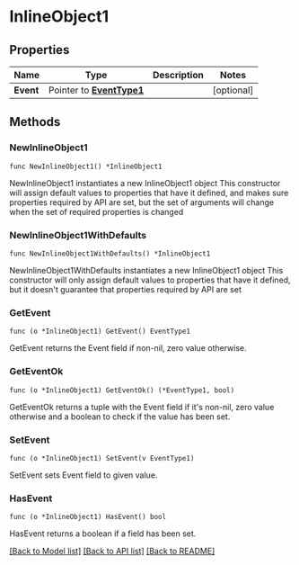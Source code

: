 # InlineObject1

## Properties

Name | Type | Description | Notes
------------ | ------------- | ------------- | -------------
**Event** | Pointer to [**EventType1**](EventType1.md) |  | [optional] 

## Methods

### NewInlineObject1

`func NewInlineObject1() *InlineObject1`

NewInlineObject1 instantiates a new InlineObject1 object
This constructor will assign default values to properties that have it defined,
and makes sure properties required by API are set, but the set of arguments
will change when the set of required properties is changed

### NewInlineObject1WithDefaults

`func NewInlineObject1WithDefaults() *InlineObject1`

NewInlineObject1WithDefaults instantiates a new InlineObject1 object
This constructor will only assign default values to properties that have it defined,
but it doesn't guarantee that properties required by API are set

### GetEvent

`func (o *InlineObject1) GetEvent() EventType1`

GetEvent returns the Event field if non-nil, zero value otherwise.

### GetEventOk

`func (o *InlineObject1) GetEventOk() (*EventType1, bool)`

GetEventOk returns a tuple with the Event field if it's non-nil, zero value otherwise
and a boolean to check if the value has been set.

### SetEvent

`func (o *InlineObject1) SetEvent(v EventType1)`

SetEvent sets Event field to given value.

### HasEvent

`func (o *InlineObject1) HasEvent() bool`

HasEvent returns a boolean if a field has been set.


[[Back to Model list]](../README.md#documentation-for-models) [[Back to API list]](../README.md#documentation-for-api-endpoints) [[Back to README]](../README.md)


